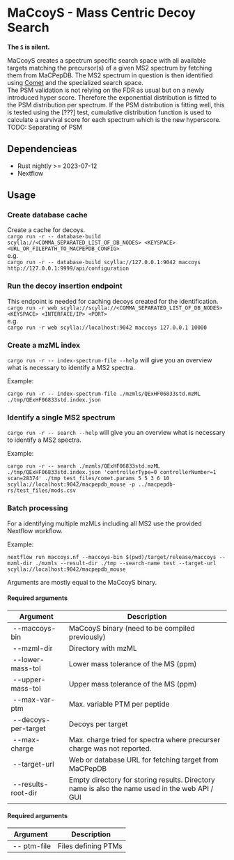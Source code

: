 # MaCcoyS - Mass Centric Decoy Search
**The `S` is silent.**

MaCcoyS creates a spectrum specific search space with all available targets matching the precursor(s) of a given MS2 spectrum by fetching them from MaCPepDB. The MS2 spectrum in question is then identified using [Comet](https://uwpr.github.io/Comet/) and the specialized search space.    
The PSM validation is not relying on the FDR as usual but on a newly introduced hyper score. Therefore the exponential distribution is fitted to the PSM distribution per spectrum. If the PSM distribution is fitting well, this is tested using the \[???\] test, cumulative distribution function is used to calculate a survival score for each spectrum which is the new hyperscore.   
TODO: Separating of PSM


## Dependencieas
* Rust nightly >= 2023-07-12
* Nextflow

## Usage

### Create database cache
Create a cache for decoys.   
`cargo run -r -- database-build scylla://<COMMA_SEPARATED_LIST_OF_DB_NODES> <KEYSPACE> <URL_OR_FILEPATH_TO_MACPEPDB_CONFIG>`   
e.g.   
`cargo run -r -- database-build scylla://127.0.0.1:9042 maccoys http://127.0.0.1:9999/api/configuration`

### Run the decoy insertion endpoint
This endpoint is needed for caching decoys created for the identification.   
`cargo run -r web scylla://scylla://<COMMA_SEPARATED_LIST_OF_DB_NODES> <KEYSPACE> <INTERFACE/IP> <PORT>`   
e.g.   
`cargo run -r web scylla://localhost:9042 maccoys 127.0.0.1 10000`

### Create a mzML index
`cargo run -r -- index-spectrum-file --help` will give you an overview what is necessary to identify a MS2 spectra.

Example:
```
cargo run -r -- index-spectrum-file ./mzmls/QExHF06833std.mzML  ./tmp/QExHF06833std.index.json
```

### Identify a single MS2 spectrum
`cargo run -r -- search --help` will give you an overview what is necessary to identify a MS2 spectra.

Example:
```
cargo run -r -- search ./mzmls/QExHF06833std.mzML ./tmp/QExHF06833std.index.json 'controllerType=0 controllerNumber=1 scan=28374' ./tmp test_files/comet.params 5 5 3 6 10  scylla://localhost:9042/macpepdb_mouse -p ../macpepdb-rs/test_files/mods.csv
```

### Batch processing
For a identifying multiple mzMLs including all MS2 use the provided Nextflow workflow.

Example:
```
nextflow run maccoys.nf --maccoys-bin $(pwd)/target/release/maccoys --mzml-dir ./mzmls --result-dir ./tmp --search-name test --target-url scylla://localhost:9042/macpepdb_mouse
```

Arguments are mostly equal to the MaCcoyS binary.

#### Required arguments
| Argument | Description |
| --- | --- |
| --maccoys-bin | MaCcoyS binary (need to be compiled previously) |
| --mzml-dir | Directory with mzML |
| --lower-mass-tol | Lower mass tolerance of the MS (ppm) |
| --upper-mass-tol | Upper mass tolerance of the MS (ppm) |
| --max-var-ptm | Max. variable PTM per peptide |
| --decoys-per-target | Decoys per target |
| --max-charge | Max. charge tried for spectra where precurser charge was not reported. |
| --target-url | Web or database URL for fetching target from MaCPepDB |
| --results-root-dir | Empty directory for storing results. Directory name is also the name used in the web API / GUI |

#### Required arguments
| Argument | Description |
| --- | --- |
| -- ptm-file | Files defining PTMs |
